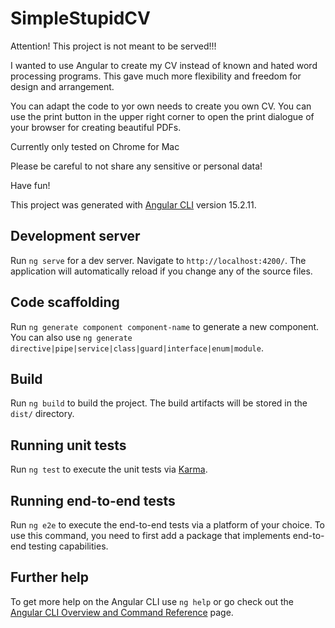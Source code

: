 # SimpleStupidCV

Attention! This project is not meant to be served!!!

I wanted to use Angular to create my CV instead of known and hated word processing programs.
This gave much more flexibility and freedom for design and arrangement.

You can adapt the code to yor own needs to create you own CV. 
You can use the print button in the upper right corner to open the print dialogue of your browser
for creating beautiful PDFs. 

Currently only tested on Chrome for Mac

Please be careful to not share any sensitive or personal data! 

Have fun!

This project was generated with [Angular CLI](https://github.com/angular/angular-cli) version 15.2.11.

## Development server

Run `ng serve` for a dev server. Navigate to `http://localhost:4200/`. The application will automatically reload if you change any of the source files.

## Code scaffolding

Run `ng generate component component-name` to generate a new component. You can also use `ng generate directive|pipe|service|class|guard|interface|enum|module`.

## Build

Run `ng build` to build the project. The build artifacts will be stored in the `dist/` directory.

## Running unit tests

Run `ng test` to execute the unit tests via [Karma](https://karma-runner.github.io).

## Running end-to-end tests

Run `ng e2e` to execute the end-to-end tests via a platform of your choice. To use this command, you need to first add a package that implements end-to-end testing capabilities.

## Further help

To get more help on the Angular CLI use `ng help` or go check out the [Angular CLI Overview and Command Reference](https://angular.io/cli) page.
